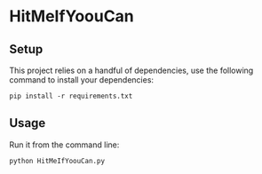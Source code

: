 # HitMeIfYoouCan

## Setup

This project relies on a handful of dependencies, use the following command to install your dependencies:

```shell
pip install -r requirements.txt
```


## Usage

Run it from the command line:

```shell
python HitMeIfYoouCan.py
```
